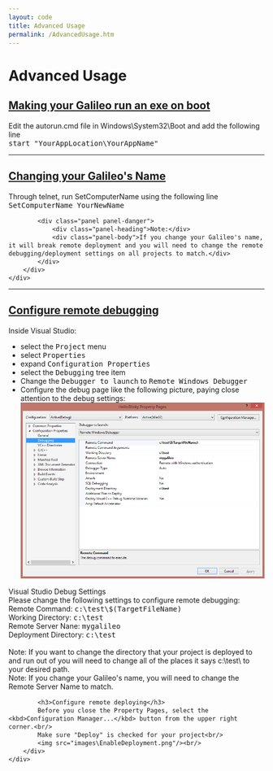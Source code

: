 ```yaml
---
layout: code
title: Advanced Usage
permalink: /AdvancedUsage.htm
---
```


<div class="jumbotron">
  <div class="container">
    <h1>Advanced Usage</h1>
  </div>
</div>

<div class="panel-group" id="accordion1">
    <div class="panel panel-default">
      <div class="panel-heading">
        <h4 class="panel-title">
          <a data-toggle="collapse" data-parent="#accordion1" href="#collapseGalileoAutorun">
            <h2>Making your Galileo run an exe on boot</h2>
          </a>
        </h4>
      </div>
      <div id="collapseGalileoAutorun" class="panel-collapse collapse">
        <div class="panel-body">
            Edit the autorun.cmd file in Windows\System32\Boot and add the following line<br/>
            <kbd>start "YourAppLocation\YourAppName"</kbd>
        </div>
    </div>
  </div>
</div>

---

<div class="panel-group" id="accordion2">
    <div class="panel panel-default">
      <div class="panel-heading">
        <h4 class="panel-title">
          <a data-toggle="collapse" data-parent="#accordion2" href="#collapseGalileoName">
            <h2>Changing your Galileo's Name</h2>
          </a>
        </h4>
      </div>
      <div id="collapseGalileoName" class="panel-collapse collapse">
        <div class="panel-body">
            Through telnet, run SetComputerName using the following line<br/>
            <kbd>SetComputerName YourNewName</kbd> <br/>
            
            <div class="panel panel-danger">
                <div class="panel-heading">Note:</div>
                <div class="panel-body">If you change your Galileo's name, it will break remote deployment and you will need to change the remote debugging/deployment settings on all projects to match.</div>
            </div>
        </div>
    </div>
  </div>
</div>

---

<div class="panel-group" id="accordion3">
    <div class="panel panel-default">
      <div class="panel-heading">
        <h4 class="panel-title">
          <a data-toggle="collapse" data-parent="#accordion3" href="#collapseRemoteDebugging">
            <h2>Configure remote debugging</h2>
          </a>
        </h4>
      </div>
      <div id="collapseRemoteDebugging" class="panel-collapse collapse">
        <div class="panel-body">
            <p>Inside Visual Studio:
                <ul>
                    <li>select the <kbd>Project</kbd> menu</li>
                    <li>select <kbd>Properties</kbd></li>
                    <li>expand <kbd>Configuration Properties</kbd></li>
                    <li>select the <kbd>Debugging</kbd> tree item</li>
                    <li>Change the <kbd>Debugger to launch</kbd> to <kbd>Remote Windows Debugger</kbd></li>
                    <li>Configure the debug page like the following picture, paying close attention to the debug settings:<br>
                        <img src="images\ConfigureRemoteDebugger.png"/>
                    </li>
                </ul>
            </p>
            <div class="panel panel-info">
                <div class="panel-heading">Visual Studio Debug Settings</div>
                <div class="panel-body">
                Please change the following settings to configure remote debugging:<br/>
                Remote Command: <kbd>c:\test\$(TargetFileName)</kbd><br/>
                Working Directory: <kbd>c:\test</kbd><br/>
                Remote Server Nane: <kbd>mygalileo</kbd><br/>
                Deployment Directory: <kbd>c:\test</kbd><br/>
                <br/>
                Note: If you want to change the directory that your project is deployed to and run out of you will need to change all of the places it says c:\test\ to your desired path.<br/>
                Note: If you change your Galileo's name, you will need to change the Remote Server Name to match.
                </div>
            </div>
            
            <h3>Configure remote deploying</h3>
            Before you close the Property Pages, select the <kbd>Configuration Manager...</kbd> button from the upper right corner.<br/>
            Make sure "Deploy" is checked for your project<br/>
            <img src="images\EnableDeployment.png"/><br/>
        </div>
    </div>
  </div>
</div>
  
  